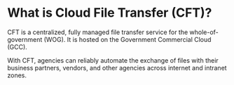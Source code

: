 # What is Cloud File Transfer (CFT)?

CFT is a centralized, fully managed file transfer service for the whole-of-government (WOG). It is hosted on the Government Commercial Cloud (GCC).

With CFT, agencies can reliably automate the exchange of files with their business partners, vendors, and other agencies across internet and intranet zones.